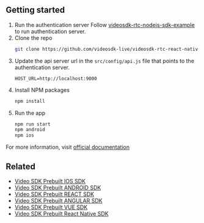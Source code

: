 ## Getting started
1. Run the authentication server
   Follow [videosdk-rtc-nodejs-sdk-example](https://github.com/videosdk-live/videosdk-rtc-nodejs-sdk-example) to run authentication server.
2. Clone the repo
   ```sh
   git clone https://github.com/videosdk-live/videosdk-rtc-react-native-prebuilt-ui.git
   ```
3. Update the api server url in the `src/config/api.js` file that points to the authentication server.
   ```
   HOST_URL=http://localhost:9000
   ```
5. Install NPM packages
   ```sh
   npm install
   ```
6. Run the app
   ```sh
   npm run start
   npm android
   npm ios
   ```
For more information, visit [official documentation](https://docs.videosdk.live/react-native/guide/video-and-audio-calling-api-sdk/getting-started)

Related
---------
- [Video SDK Prebuilt IOS SDK](https://github.com/videosdk-live/videosdk-rtc-ios-prebuilt-webview-example)
- [Video SDK Prebuilt ANDROID SDK](https://github.com/videosdk-live/videosdk-rtc-android-prebuilt-webview-example)
- [Video SDK Prebuilt REACT SDK](https://github.com/videosdk-live/videosdk-rtc-react-prebuilt-example)
- [Video SDK Prebuilt ANGULAR SDK](https://github.com/videosdk-live/videosdk-rtc-angular-prebuilt-example)
- [Video SDK Prebuilt VUE SDK](https://github.com/videosdk-live/videosdk-rtc-vue-prebuilt-example)
- [Video SDK Prebuilt React Native SDK](https://github.com/videosdk-live/videosdk-rtc-react-native-prebuilt-ui)
